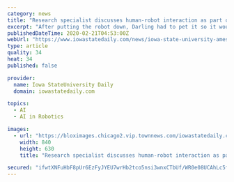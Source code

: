 ```yaml
---
category: news
title: "Research specialist discusses human-robot interaction as part of Engineers' Week"
excerpt: "After putting the robot down, Darling had to pet it so it would “calm down.” This brought the themes of the lecture to light — the differences between human and artificial intelligence, social robotics and humans’ empathy to robots. Darling then went on to discuss robot usage in social situations. The examples she brought up were formed ..."
publishedDateTime: 2020-02-21T04:53:00Z
webUrl: "https://www.iowastatedaily.com/news/iowa-state-university-ames-kate-darling-human-robot-interaction-engineers-week-melissa-hall-trenten-goode-artificial-intelligence-social-robots-robotics-research-specialist-lecture/article_92550e42-545f-11ea-9eda-47c27c4ca6f7.html"
type: article
quality: 34
heat: 34
published: false

provider:
  name: Iowa StateUniversity Daily
  domain: iowastatedaily.com

topics:
  - AI
  - AI in Robotics

images:
  - url: "https://bloximages.chicago2.vip.townnews.com/iowastatedaily.com/content/tncms/assets/v3/editorial/6/a9/6a908074-5461-11ea-b663-8f288a18e037/5e4f5aded92e2.image.jpg?resize=840%2C630"
    width: 840
    height: 630
    title: "Research specialist discusses human-robot interaction as part of Engineers' Week"

secured: "ifwtXNFuHbF8pUr6EzFyJYEU7wrHb2tco5nsi3wnxCTbUf/WR0e08UCAhLc5fOimRol0hLJuz4hPYAxRBvU6ZvTNqKtiJpjvRgvz+J9fEzKLsU8nql2ZwVhudfDXezUymQOiEnXkewU15CluG7DL50w+wVm0gwerCqFn6gvMPLouGtp51Q0syNr+irY+dIAXHJpY3FfuoR1XhTj8LO+RE6WFyfpyg2XqFd43QwlaTLnBHnY96vwI2uU+vGs2uyfx5mMsLiOvXiFspk2i78Knamjp+4GGV/KNBI7jqZcuPMau73tzu3BgwUuIOvK/UE6U1qtWCibECmLRCtW+14E7yitDQpijQSYcKivdTfeNVBGD2MtLqFv1Dn3ZWzDplvm1WHU7IOTddkvXouXT7Hd7cPVhVfYLz42gPjWX6Q+vdmmAXKqe9F6igqFIBmBlumjA9ZLfLggvwnwxUhYK86g0PalTcbvEd3w9e7GSgUKUnbg=;kUrWib9Xt6NL/BCmWB9lkw=="
---
```


